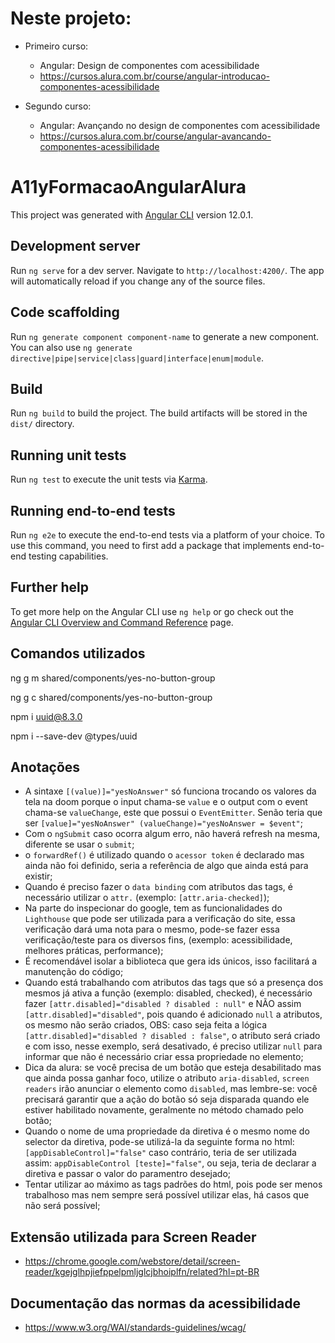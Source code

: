 # Neste projeto:

- Primeiro curso:

  - Angular: Design de componentes com acessibilidade
  - https://cursos.alura.com.br/course/angular-introducao-componentes-acessibilidade

- Segundo curso:

  - Angular: Avançando no design de componentes com acessibilidade
  - https://cursos.alura.com.br/course/angular-avancando-componentes-acessibilidade

# A11yFormacaoAngularAlura

This project was generated with [Angular CLI](https://github.com/angular/angular-cli) version 12.0.1.

## Development server

Run `ng serve` for a dev server. Navigate to `http://localhost:4200/`. The app will automatically reload if you change any of the source files.

## Code scaffolding

Run `ng generate component component-name` to generate a new component. You can also use `ng generate directive|pipe|service|class|guard|interface|enum|module`.

## Build

Run `ng build` to build the project. The build artifacts will be stored in the `dist/` directory.

## Running unit tests

Run `ng test` to execute the unit tests via [Karma](https://karma-runner.github.io).

## Running end-to-end tests

Run `ng e2e` to execute the end-to-end tests via a platform of your choice. To use this command, you need to first add a package that implements end-to-end testing capabilities.

## Further help

To get more help on the Angular CLI use `ng help` or go check out the [Angular CLI Overview and Command Reference](https://angular.io/cli) page.

## Comandos utilizados

ng g m shared/components/yes-no-button-group

ng g c shared/components/yes-no-button-group

npm i uuid@8.3.0

npm i --save-dev @types/uuid

## Anotações

- A sintaxe `[(value)]="yesNoAnswer"` só funciona trocando os valores da tela na doom porque o input chama-se `value` e o output com o event chama-se `valueChange`, este que possui o `EventEmitter`. Senão teria que ser `[value]="yesNoAnswer" (valueChange)="yesNoAnswer = $event"`;
- Com o `ngSubmit` caso ocorra algum erro, não haverá refresh na mesma, diferente se usar o `submit`;
- o `forwardRef()` é utilizado quando o `acessor token` é declarado mas ainda não foi definido, seria a referência de algo que ainda está para existir;
- Quando é preciso fazer o `data binding` com atributos das tags, é necessário utilizar o `attr.` (exemplo: `[attr.aria-checked]`);
- Na parte do inspecionar do google, tem as funcionalidades do `Lighthouse` que pode ser utilizada para a verificação do site, essa verificação dará uma nota para o mesmo, pode-se fazer essa verificação/teste para os diversos fins, (exemplo: acessibilidade, melhores práticas, performance);
- É recomendável isolar a biblioteca que gera ids únicos, isso facilitará a manutenção do código;
- Quando está trabalhando com atributos das tags que só a presença dos mesmos já ativa a função (exemplo: disabled, checked), é necessário fazer `[attr.disabled]="disabled ? disabled : null"` e NÃO assim `[attr.disabled]="disabled"`, pois quando é adicionado `null` a atributos, os mesmo não serão criados, OBS: caso seja feita a lógica `[attr.disabled]="disabled ? disabled : false"`, o atributo será criado e com isso, nesse exemplo, será desativado, é preciso utilizar `null` para informar que não é necessário criar essa propriedade no elemento;
- Dica da alura: se você precisa de um botão que esteja desabilitado mas que ainda possa ganhar foco, utilize o atributo `aria-disabled`, `screen readers` irão anunciar o elemento como `disabled`, mas lembre-se: você precisará garantir que a ação do botão só seja disparada quando ele estiver habilitado novamente, geralmente no método chamado pelo botão;
- Quando o nome de uma propriedade da diretiva é o mesmo nome do selector da diretiva, pode-se utilizá-la da seguinte forma no html: `[appDisableControl]="false"` caso contrário, teria de ser utilizada assim: `appDisableControl [teste]="false"`, ou seja, teria de declarar a diretiva e passar o valor do paramentro desejado;
- Tentar utilizar ao máximo as tags padrões do html, pois pode ser menos trabalhoso mas nem sempre será possível utilizar elas, há casos que não será possível;

## Extensão utilizada para Screen Reader

- https://chrome.google.com/webstore/detail/screen-reader/kgejglhpjiefppelpmljglcjbhoiplfn/related?hl=pt-BR

## Documentação das normas da acessibilidade

- https://www.w3.org/WAI/standards-guidelines/wcag/
